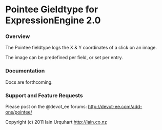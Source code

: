 # Pointee Gieldtype for ExpressionEngine 2.0

### Overview

The Pointee fieldtype logs the X & Y coordinates of a click on an image.

The image can be predefined per field, or set per entry. 

### Documentation
Docs are forthcoming.

### Support and Feature Requests
Please post on the @devot_ee forums:
http://devot-ee.com/add-ons/pointee/

Copyright (c) 2011 Iain Urquhart
http://iain.co.nz